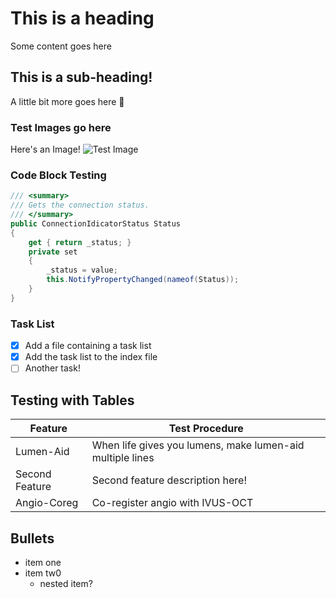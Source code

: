 # This is a heading
Some content goes here
## This is a sub-heading!
A little bit more goes here 🦖
### Test Images go here
Here's an Image!
![Test Image](https://user-images.githubusercontent.com/2401223/182945849-f9d7faef-48d3-4ea3-8305-c9756097b1a9.png)

### Code Block Testing
``` csharp
/// <summary>
/// Gets the connection status.
/// </summary>
public ConnectionIdicatorStatus Status
{
    get { return _status; }
    private set
    {
        _status = value;
        this.NotifyPropertyChanged(nameof(Status));
    }
}
```
### Task List
- [x] Add a file containing a task list
- [x] Add the task list to the index file
- [ ] Another task!
 
## Testing with Tables
| Feature | Test Procedure |
|---------|----------------|
| Lumen-Aid | When life gives you lumens, make lumen-aid multiple lines |
| Second Feature | Second feature description here! |
| Angio-Coreg | Co-register angio with IVUS-OCT |

## Bullets
 - item one
 - item tw0
   - nested item?
